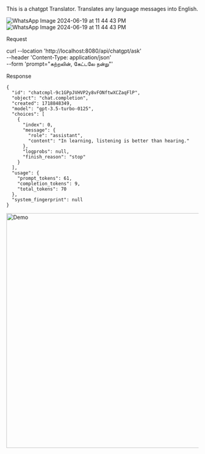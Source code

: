 This is a chatgpt Translator. 
Translates any language messages into English.


![WhatsApp Image 2024-06-19 at 11 44 43 PM](https://github.com/gomathi-manakavalan/ikini/assets/62669989/faa9548e-3e0b-4ee8-8957-456e441a948b)
![WhatsApp Image 2024-06-19 at 11 44 43 PM](https://github.com/gomathi-manakavalan/ikini/assets/62669989/faa9548e-3e0b-4ee8-8957-456e441a948b)

Request

curl --location 'http://localhost:8080/api/chatgpt/ask' \
--header 'Content-Type: application/json' \
--form 'prompt="கற்றலின், கேட்டலே நன்று"'

Response
```
{
  "id": "chatcmpl-9c1GPpJVHVP2y8vFONftwXCZaqFlP",
  "object": "chat.completion",
  "created": 1718848349,
  "model": "gpt-3.5-turbo-0125",
  "choices": [
    {
      "index": 0,
      "message": {
        "role": "assistant",
        "content": "In learning, listening is better than hearing."
      },
      "logprobs": null,
      "finish_reason": "stop"
    }
  ],
  "usage": {
    "prompt_tokens": 61,
    "completion_tokens": 9,
    "total_tokens": 70
  },
  "system_fingerprint": null
}

```

<img width="614" alt="Demo" src="https://github.com/gomathi-manakavalan/ikini/assets/62669989/8c519fec-a356-47b9-a904-9bee54a19365">
